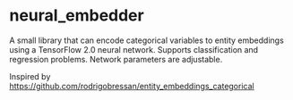 # neural_embedder
A small library that can encode categorical variables to entity embeddings using a TensorFlow 2.0 neural network. Supports classification and regression problems. Network parameters are adjustable.

Inspired by https://github.com/rodrigobressan/entity_embeddings_categorical
